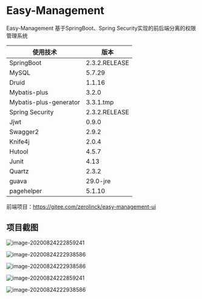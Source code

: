 # Easy-Management
Easy-Management 基于SpringBoot、Spring Security实现的前后端分离的权限管理系统

| 使用技术               | 版本          |
| ---------------------- | ------------- |
| SpringBoot             | 2.3.2.RELEASE |
| MySQL                  | 5.7.29        |
| Druid                  | 1.1.16        |
| Mybatis-plus           | 3.2.0         |
| Mybatis-plus-generator | 3.3.1.tmp     |
| Spring Security        | 2.3.2.RELEASE |
| Jjwt                   | 0.9.0         |
| Swagger2               | 2.9.2         |
| Knife4j                | 2.0.4         |
| Hutool                 | 4.5.7         |
| Junit                  | 4.13          |
| Quartz                 | 2.3.2         |
| guava                  | 29.0-jre      |
| pagehelper             | 5.1.10        |

前端项目：https://gitee.com/zerolinck/easy-management-ui

## 项目截图

![image-20200824222859241](https://gitee.com/zerolinck/Easy-Management/raw/master/doc/image/屏幕截图2020-11-09100504.jpg)

![image-20200824222938586](https://gitee.com/zerolinck/Easy-Management/raw/master/doc/image/屏幕截图2020-11-09095906.png)

![image-20200824222938586](https://gitee.com/zerolinck/Easy-Management/raw/master/doc/image/屏幕截图2020-11-09095943.png)

![image-20200824222859241](https://gitee.com/zerolinck/Easy-Management/raw/master/doc/image/image-20200824222859241.png)

![image-20200824222938586](https://gitee.com/zerolinck/Easy-Management/raw/master/doc/image/image-20200824222938586.png)



